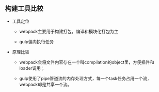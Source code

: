 ## 构建工具比较

* 工具定位

  - webpack主要用于构建打包，编译和模块化打包为主

  - gulp偏向执行任务

* 原理比较

  - webpack会将文件内容存在一个叫compilation的object里，方便插件和loader调用；
  
  - gulp使用了pipe管道流的内存处理方式，每一个task任务占用一个流，webpack却是共享一个流。